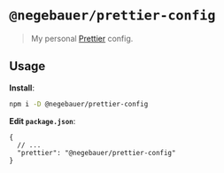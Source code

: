 # `@negebauer/prettier-config`

> My personal [Prettier](https://prettier.io) config.

## Usage

**Install**:

```bash
npm i -D @negebauer/prettier-config
```

**Edit `package.json`**:

```jsonc
{
  // ...
  "prettier": "@negebauer/prettier-config"
}
```
